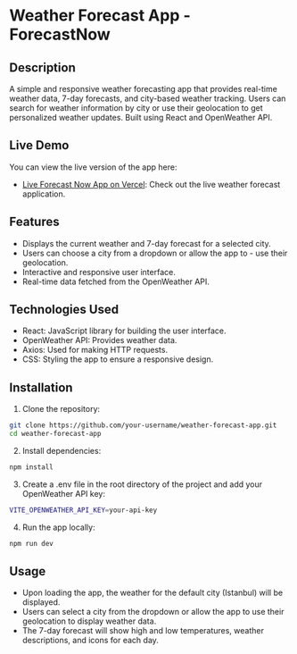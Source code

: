# Weather Forecast App - ForecastNow

## Description

A simple and responsive weather forecasting app that provides real-time weather data, 7-day forecasts, and city-based weather tracking. Users can search for weather information by city or use their geolocation to get personalized weather updates. Built using React and OpenWeather API.

## Live Demo

You can view the live version of the app here:
- [Live Forecast Now App on Vercel](https://forecast-now-two.vercel.app/): Check out the live weather forecast application.

## Features

- Displays the current weather and 7-day forecast for a selected city.
- Users can choose a city from a dropdown or allow the app to - use their geolocation.
- Interactive and responsive user interface.
- Real-time data fetched from the OpenWeather API.

## Technologies Used

- React: JavaScript library for building the user interface.
- OpenWeather API: Provides weather data.
- Axios: Used for making HTTP requests.
- CSS: Styling the app to ensure a responsive design.

## Installation

1. Clone the repository:

```bash
git clone https://github.com/your-username/weather-forecast-app.git
cd weather-forecast-app
```

2. Install dependencies:

```bash
npm install
```

3. Create a .env file in the root directory of the project and add your OpenWeather API key:

```bash
VITE_OPENWEATHER_API_KEY=your-api-key
```

4. Run the app locally:

```bash
npm run dev
```

## Usage

- Upon loading the app, the weather for the default city (Istanbul) will be displayed.
- Users can select a city from the dropdown or allow the app to use their geolocation to display weather data.
- The 7-day forecast will show high and low temperatures, weather descriptions, and icons for each day.
